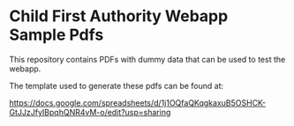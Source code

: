 # Child First Authority Webapp Sample Pdfs

This repository contains PDFs with dummy data that can be used to test the webapp.

The template used to generate these pdfs can be found at:

https://docs.google.com/spreadsheets/d/1j1OQfaQKqgkaxuB5OSHCK-GtJJzJfyIBpqhQNR4vM-o/edit?usp=sharing

<!--Trivial change to trigger another webhook-->
